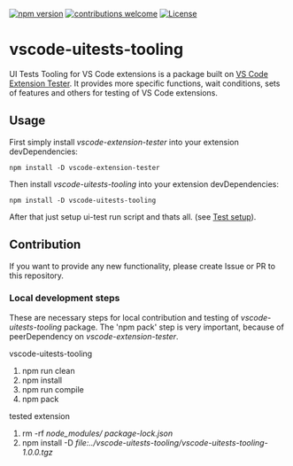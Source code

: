 [![npm version](https://badge.fury.io/js/vscode-uitests-tooling.svg?style=flat)](https://badge.fury.io/js/vscode-uitests-tooling) [![contributions welcome](https://img.shields.io/badge/contributions-welcome-brightgreen.svg?style=flat)](https://github.com/djelinek/vscode-uitests-tooling/issues) [![License](https://img.shields.io/badge/license-Apache%202.0-blue.svg?style=flat)](https://github.com/djelinek/vscode-uitests-tooling/blob/master/LICENSE)

# vscode-uitests-tooling
UI Tests Tooling for VS Code extensions is a package built on [VS Code Extension Tester](https://github.com/jrichter1/vscode-extension-tester). It provides more specific functions, wait conditions, sets of features and others for testing of VS Code extensions.

## Usage
First simply install _vscode-extension-tester_ into your extension devDependencies:

```
npm install -D vscode-extension-tester
```

Then install _vscode-uitests-tooling_ into your extension devDependencies:

```
npm install -D vscode-uitests-tooling
```

After that just setup ui-test run script and thats all. (see [Test setup](https://github.com/jrichter1/vscode-extension-tester/wiki/Test-Setup)).

## Contribution
If you want to provide any new functionality, please create Issue or PR to this repository.

### Local development steps
These are necessary steps for local contribution and testing of _vscode-uitests-tooling_ package. The 'npm pack' step is very important, because of peerDependency on _vscode-extension-tester_.

vscode-uitests-tooling
1. npm run clean
2. npm install
3. npm run compile
4. npm pack

tested extension
1. rm -rf _node_modules/_ _package-lock.json_
2. npm install -D _file:../vscode-uitests-tooling/vscode-uitests-tooling-1.0.0.tgz_